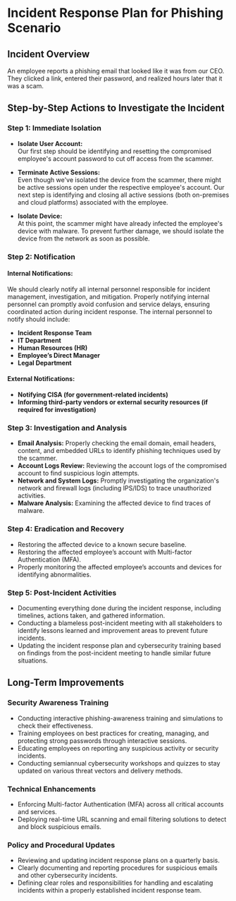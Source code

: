 # Incident Response Plan for Phishing Scenario

## Incident Overview
An employee reports a phishing email that looked like it was from our CEO. They clicked a link, entered their password, and realized hours later that it was a scam.

## Step-by-Step Actions to Investigate the Incident

### Step 1: Immediate Isolation

- **Isolate User Account:**  
Our first step should be identifying and resetting the compromised employee's account password to cut off access from the scammer.

- **Terminate Active Sessions:**  
Even though we've isolated the device from the scammer, there might be active sessions open under the respective employee's account. Our next step is identifying and closing all active sessions (both on-premises and cloud platforms) associated with the employee.

- **Isolate Device:**  
At this point, the scammer might have already infected the employee's device with malware. To prevent further damage, we should isolate the device from the network as soon as possible.

### Step 2: Notification

#### Internal Notifications:

We should clearly notify all internal personnel responsible for incident management, investigation, and mitigation. Properly notifying internal personnel can promptly avoid confusion and service delays, ensuring coordinated action during incident response. The internal personnel to notify should include:

- **Incident Response Team**
- **IT Department**
- **Human Resources (HR)**
- **Employee’s Direct Manager**
- **Legal Department**

#### External Notifications:
- **Notifying CISA (for government-related incidents)**
- **Informing third-party vendors or external security resources (if required for investigation)**

### Step 3: Investigation and Analysis

- **Email Analysis:** Properly checking the email domain, email headers, content, and embedded URLs to identify phishing techniques used by the scammer.
- **Account Logs Review:** Reviewing the account logs of the compromised account to find suspicious login attempts.
- **Network and System Logs:** Promptly investigating the organization's network and firewall logs (including IPS/IDS) to trace unauthorized activities.
- **Malware Analysis:** Examining the affected device to find traces of malware.

###  Step 4: Eradication and Recovery

- Restoring the affected device to a known secure baseline.
- Restoring the affected employee’s account with Multi-factor Authentication (MFA).
- Properly monitoring the affected employee’s accounts and devices for identifying abnormalities.

###  Step 5: Post-Incident Activities

- Documenting everything done during the incident response, including timelines, actions taken, and gathered information.
- Conducting a blameless post-incident meeting with all stakeholders to identify lessons learned and improvement areas to prevent future incidents.
- Updating the incident response plan and cybersecurity training based on findings from the post-incident meeting to handle similar future situations.

## Long-Term Improvements

### Security Awareness Training

- Conducting interactive phishing-awareness training and simulations to check their effectiveness.
- Training employees on best practices for creating, managing, and protecting strong passwords through interactive sessions.
- Educating employees on reporting any suspicious activity or security incidents.
- Conducting semiannual cybersecurity workshops and quizzes to stay updated on various threat vectors and delivery methods.

### Technical Enhancements
- Enforcing Multi-factor Authentication (MFA) across all critical accounts and services.
- Deploying real-time URL scanning and email filtering solutions to detect and block suspicious emails.

### Policy and Procedural Updates
- Reviewing and updating incident response plans on a quarterly basis.
- Clearly documenting and reporting procedures for suspicious emails and other cybersecurity incidents.
- Defining clear roles and responsibilities for handling and escalating incidents within a properly established incident response team.
